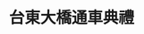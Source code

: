 ---
title: '台東大橋通車典禮'
type: '大型頂棚'
pictures: '["https://raw.githubusercontent.com/chyushya/cms-content/main/content/resources/images/1648675229770-1397-849-pic-1.jpg"]'
---